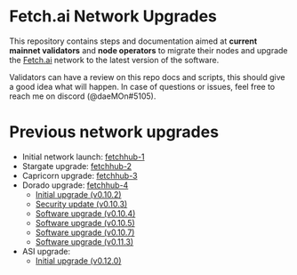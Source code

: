 # Fetch.ai Network Upgrades

This repository contains steps and documentation aimed at **current mainnet validators** and **node operators** to migrate their nodes and upgrade the [Fetch.ai](https://fetch.ai) network to the latest version of the software.

Validators can have a review on this repo docs and scripts, this should give a good idea what will happen. 
In case of questions or issues, feel free to reach me on discord (@daeMOn#5105).

# Previous network upgrades

- Initial network launch: [fetchhub-1](archive/fetchhub-1)
- Stargate upgrade: [fetchhub-2](archive/fetchhub-2)
- Capricorn upgrade: [fetchhub-3](archive/fetchhub-3)
- Dorado upgrade: [fetchhub-4](archive/fetchhub-4)
    - [Initial upgrade (v0.10.2)](archive/fetchhub-4/1-dorado-migration-v0.10.2.md)
    - [Security update (v0.10.3)](archive/fetchhub-4/2-security-update-v0.10.3.md)
    - [Software upgrade (v0.10.4)](archive/fetchhub-4/3-software-upgrade-v0.10.4.md)
    - [Software upgrade (v0.10.5)](archive/fetchhub-4/4-software-upgrade-v0.10.5.md)
    - [Software upgrade (v0.10.7)](archive/fetchhub-4/5-software-upgrade-v0.10.7.md)
    - [Software upgrade (v0.11.3)](archive/fetchhub-4/6-software-upgrade-v0.11.3.md)
- ASI upgrade:
    - [Initial upgrade (v0.12.0)](asi-1/1-asi-genesis-migration.md)
